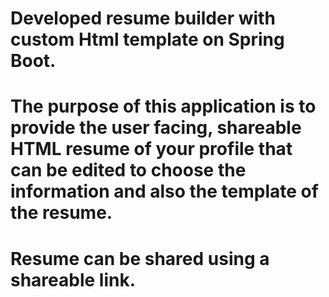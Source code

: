 # Developed resume builder with custom Html template on Spring Boot. 
# The purpose of this application is to provide the user facing, shareable HTML resume of your profile that can be edited to choose the information and also the template of the resume.
# Resume can be shared using a shareable link.
